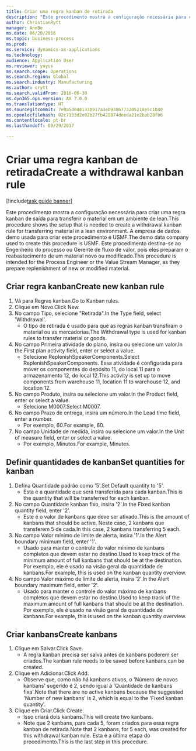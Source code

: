 ```yaml
--- 
title: Criar uma regra kanban de retirada
description: "Este procedimento mostra a configuração necessária para criar uma regra kanban de saída para transferir o material em um ambiente de lean."
author: ChristianRytt
manager: AnnBe
ms.date: 06/20/2016
ms.topic: business-process
ms.prod: 
ms.service: dynamics-ax-applications
ms.technology: 
audience: Application User
ms.reviewer: yuyus
ms.search.scope: Operations
ms.search.region: Global
ms.search.industry: Manufacturing
ms.author: crytt
ms.search.validFrom: 2016-06-30
ms.dyn365.ops.version: AX 7.0.0
ms.translationtype: HT
ms.sourcegitcommit: 7e0a5d044133b917a3eb9386773205218e5c1b40
ms.openlocfilehash: 02c7133d2e02b27fb428874deeda21e2bab28fb6
ms.contentlocale: pt-br
ms.lasthandoff: 09/29/2017

---
```

# <a name="create-a-withdrawal-kanban-rule"></a><span data-ttu-id="5a527-103">Criar uma regra kanban de retirada</span><span class="sxs-lookup"><span data-stu-id="5a527-103">Create a withdrawal kanban rule</span></span>

[!include[task guide banner](../../includes/task-guide-banner.md)]

<span data-ttu-id="5a527-104">Este procedimento mostra a configuração necessária para criar uma regra kanban de saída para transferir o material em um ambiente de lean.</span><span class="sxs-lookup"><span data-stu-id="5a527-104">This procedure shows the setup that is needed to create a withdrawal kanban rule for transferring material in a lean environment.</span></span> <span data-ttu-id="5a527-105">A empresa de dados demo usada para criar este procedimento é USMF.</span><span class="sxs-lookup"><span data-stu-id="5a527-105">The demo data company used to create this procedure is USMF.</span></span> <span data-ttu-id="5a527-106">Este procedimento destina-se ao Engenheiro do processo ou Gerente de fluxo de valor, pois eles preparam o reabastecimento de um material novo ou modificado.</span><span class="sxs-lookup"><span data-stu-id="5a527-106">This procedure is intended for the Process Engineer or the Value Stream Manager, as they prepare replenishment of new or modified material.</span></span>


## <a name="create-new-kanban-rule"></a><span data-ttu-id="5a527-107">Criar regra kanban</span><span class="sxs-lookup"><span data-stu-id="5a527-107">Create new kanban rule</span></span>
1. <span data-ttu-id="5a527-108">Vá para Regras kanban.</span><span class="sxs-lookup"><span data-stu-id="5a527-108">Go to Kanban rules.</span></span>
2. <span data-ttu-id="5a527-109">Clique em Novo.</span><span class="sxs-lookup"><span data-stu-id="5a527-109">Click New.</span></span>
3. <span data-ttu-id="5a527-110">No campo Tipo, selecione "Retirada".</span><span class="sxs-lookup"><span data-stu-id="5a527-110">In the Type field, select 'Withdrawal'.</span></span>
    * <span data-ttu-id="5a527-111">O tipo de retirada é usado para que as regras kanban transfiram o material ou as mercadorias.</span><span class="sxs-lookup"><span data-stu-id="5a527-111">The Withdrawal type is used for kanban rules to transfer material or goods.</span></span>  
4. <span data-ttu-id="5a527-112">No campo Primeira atividade do plano, insira ou selecione um valor.</span><span class="sxs-lookup"><span data-stu-id="5a527-112">In the First plan activity field, enter or select a value.</span></span>
    * <span data-ttu-id="5a527-113">Selecione ReplenishSpeakerComponents.</span><span class="sxs-lookup"><span data-stu-id="5a527-113">Select ReplenishSpeakerComponents.</span></span>   <span data-ttu-id="5a527-114">Essa atividade é configurada para mover os componentes do depósito 11, do local 11 para o armazenamento 12, do local 12.</span><span class="sxs-lookup"><span data-stu-id="5a527-114">This activity is set up to move components from warehouse 11, location 11 to warehouse 12, and location 12.</span></span>  
5. <span data-ttu-id="5a527-115">No campo Produto, insira ou selecione um valor.</span><span class="sxs-lookup"><span data-stu-id="5a527-115">In the Product field, enter or select a value.</span></span>
    * <span data-ttu-id="5a527-116">Selecione M0007.</span><span class="sxs-lookup"><span data-stu-id="5a527-116">Select M0007.</span></span>  
6. <span data-ttu-id="5a527-117">No campo Prazo de entrega, insira um número.</span><span class="sxs-lookup"><span data-stu-id="5a527-117">In the Lead time field, enter a number.</span></span>
    * <span data-ttu-id="5a527-118">Por exemplo, 60.</span><span class="sxs-lookup"><span data-stu-id="5a527-118">For example, 60.</span></span>  
7. <span data-ttu-id="5a527-119">No campo Unidade de medida, insira ou selecione um valor.</span><span class="sxs-lookup"><span data-stu-id="5a527-119">In the Unit of measure field, enter or select a value.</span></span>
    * <span data-ttu-id="5a527-120">Por exemplo, Minutos.</span><span class="sxs-lookup"><span data-stu-id="5a527-120">For example, Minutes.</span></span>  

## <a name="set-quantities-for-kanban"></a><span data-ttu-id="5a527-121">Definir quantidades de kanban</span><span class="sxs-lookup"><span data-stu-id="5a527-121">Set quantities for kanban</span></span>
1. <span data-ttu-id="5a527-122">Defina Quantidade padrão como '5'.</span><span class="sxs-lookup"><span data-stu-id="5a527-122">Set Default quantity to '5'.</span></span>
    * <span data-ttu-id="5a527-123">Esta é a quantidade que será transferida para cada kanban.</span><span class="sxs-lookup"><span data-stu-id="5a527-123">This is the quantity that will be transferred for each kanban.</span></span>  
2. <span data-ttu-id="5a527-124">No campo Quantidade kanban fixo, insira '2'.</span><span class="sxs-lookup"><span data-stu-id="5a527-124">In the Fixed kanban quantity field, enter '2'.</span></span>
    * <span data-ttu-id="5a527-125">Este é o valor de kanbans que deve ser ativado.</span><span class="sxs-lookup"><span data-stu-id="5a527-125">This is the amount of kanbans that should be active.</span></span> <span data-ttu-id="5a527-126">Neste caso, 2 kanbans que transferem 5 de cada.</span><span class="sxs-lookup"><span data-stu-id="5a527-126">In this case, 2 kanbans transferring 5 each.</span></span>  
3. <span data-ttu-id="5a527-127">No campo Valor mínimo de limite de alerta, insira '1'.</span><span class="sxs-lookup"><span data-stu-id="5a527-127">In the Alert boundary minimum field, enter '1'.</span></span>
    * <span data-ttu-id="5a527-128">Usado para manter o controle do valor mínimo de kanbans completos que devem estar no destino.</span><span class="sxs-lookup"><span data-stu-id="5a527-128">Used to keep track of the minimum amount of full kanbans that should be at the destination.</span></span> <span data-ttu-id="5a527-129">Por exemplo, ele é usado na visão geral da quantidade de kanbans.</span><span class="sxs-lookup"><span data-stu-id="5a527-129">For example, this is used on the kanban quantity overview.</span></span>  
4. <span data-ttu-id="5a527-130">No campo Valor máximo de limite de alerta, insira '2'.</span><span class="sxs-lookup"><span data-stu-id="5a527-130">In the Alert boundary maximum field, enter '2'.</span></span>
    * <span data-ttu-id="5a527-131">Usado para manter o controle do valor máximo de kanbans completos que devem estar no destino.</span><span class="sxs-lookup"><span data-stu-id="5a527-131">Used to keep track of the maximum amount of full kanbans that should be at the destination.</span></span> <span data-ttu-id="5a527-132">Por exemplo, ele é usado na visão geral da quantidade de kanbans.</span><span class="sxs-lookup"><span data-stu-id="5a527-132">For example, this is used on the kanban quantity overview.</span></span>  

## <a name="create-kanbans"></a><span data-ttu-id="5a527-133">Criar kanbans</span><span class="sxs-lookup"><span data-stu-id="5a527-133">Create kanbans</span></span>
1. <span data-ttu-id="5a527-134">Clique em Salvar.</span><span class="sxs-lookup"><span data-stu-id="5a527-134">Click Save.</span></span>
    * <span data-ttu-id="5a527-135">A regra kanban precisa ser salva antes de kanbans poderem ser criados.</span><span class="sxs-lookup"><span data-stu-id="5a527-135">The kanban rule needs to be saved before kanbans can be created.</span></span>  
2. <span data-ttu-id="5a527-136">Clique em Adicionar.</span><span class="sxs-lookup"><span data-stu-id="5a527-136">Click Add.</span></span>
    * <span data-ttu-id="5a527-137">Observe que, como não há kanbans ativos, o 'Número de novos kanbans' sugerido é 2, sendo igual à 'Quantidade de kanbans fixa'.</span><span class="sxs-lookup"><span data-stu-id="5a527-137">Note that there are no active kanbans because the suggested 'Number of new kanbans' is 2, which is equal to the 'Fixed kanban quantity'.</span></span>  
3. <span data-ttu-id="5a527-138">Clique em Criar.</span><span class="sxs-lookup"><span data-stu-id="5a527-138">Click Create.</span></span>
    * <span data-ttu-id="5a527-139">Isso criará dois kanbans.</span><span class="sxs-lookup"><span data-stu-id="5a527-139">This will create two kanbans.</span></span>  
    * <span data-ttu-id="5a527-140">Note que 2 kanbans, para cada 5, foram criados para essa regra kanban de retirada.</span><span class="sxs-lookup"><span data-stu-id="5a527-140">Note that 2 kanbans, for 5 each, was created for this withdrawal kanban rule.</span></span>  <span data-ttu-id="5a527-141">Esta é a última etapa do procedimento.</span><span class="sxs-lookup"><span data-stu-id="5a527-141">This is the last step in this procedure.</span></span>  


